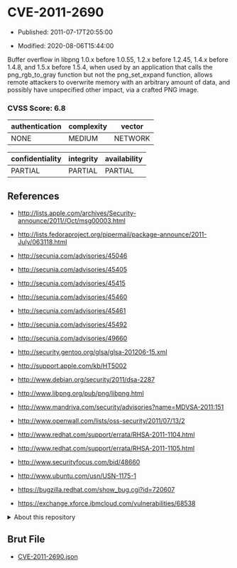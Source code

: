 # CVE-2011-2690

- Published: 2011-07-17T20:55:00

- Modified: 2020-08-06T15:44:00

Buffer overflow in libpng 1.0.x before 1.0.55, 1.2.x before 1.2.45, 1.4.x before 1.4.8, and 1.5.x before 1.5.4, when used by an application that calls the png_rgb_to_gray function but not the png_set_expand function, allows remote attackers to overwrite memory with an arbitrary amount of data, and possibly have unspecified other impact, via a crafted PNG image.

### CVSS Score: **6.8**

| authentication | complexity | vector |
| --- | --- | --- |
| NONE | MEDIUM | NETWORK |

| confidentiality | integrity | availability |
| --- | --- | --- |
| PARTIAL | PARTIAL | PARTIAL |

## References

* http://lists.apple.com/archives/Security-announce/2011//Oct/msg00003.html

* http://lists.fedoraproject.org/pipermail/package-announce/2011-July/063118.html

* http://secunia.com/advisories/45046

* http://secunia.com/advisories/45405

* http://secunia.com/advisories/45415

* http://secunia.com/advisories/45460

* http://secunia.com/advisories/45461

* http://secunia.com/advisories/45492

* http://secunia.com/advisories/49660

* http://security.gentoo.org/glsa/glsa-201206-15.xml

* http://support.apple.com/kb/HT5002

* http://www.debian.org/security/2011/dsa-2287

* http://www.libpng.org/pub/png/libpng.html

* http://www.mandriva.com/security/advisories?name=MDVSA-2011:151

* http://www.openwall.com/lists/oss-security/2011/07/13/2

* http://www.redhat.com/support/errata/RHSA-2011-1104.html

* http://www.redhat.com/support/errata/RHSA-2011-1105.html

* http://www.securityfocus.com/bid/48660

* http://www.ubuntu.com/usn/USN-1175-1

* https://bugzilla.redhat.com/show_bug.cgi?id=720607

* https://exchange.xforce.ibmcloud.com/vulnerabilities/68538

<details>
<summary>About this repository</summary> 

  This repository is part of the project [Live Hack CVE](https://github.com/Live-Hack-CVE). Main website can be found [www.live-hack.org](https://www.live-hack.org) 
  
  Made by [Sn0wAlice](https://github.com/Sn0wAlice) for the people that care about security and need to have a feed of the latest CVEs. Hope you enjoy it, don't forget to star the repo and follow me on [Twitter](https://twitter.com/Sn0wAlice) and [Github](https://github.com/Sn0wAlice). And that is my [personnal website](https://www.alice-snow.me/)

  - [Home Page](https://github.com/Live-Hack-CVE)
  - [Framework](https://github.com/Live-Hack-CVE/cve-framework)
  - [CVE database](https://github.com/Live-Hack-CVE/full_database)
  - [Changelog](https://github.com/Live-Hack-CVE/Changelog)
</details>

## Brut File

* [CVE-2011-2690.json](https://raw.githubusercontent.com/Live-Hack-CVE/full_database/main/cves/2011/CVE-2011-2690.json)


